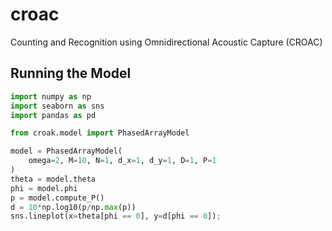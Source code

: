 # croac
Counting and Recognition using Omnidirectional Acoustic Capture (CROAC)

## Running the Model
```python
import numpy as np
import seaborn as sns
import pandas as pd

from croak.model import PhasedArrayModel

model = PhasedArrayModel(
    omega=2, M=10, N=1, d_x=1, d_y=1, D=1, P=1
)
theta = model.theta
phi = model.phi
p = model.compute_P()
d = 10*np.log10(p/np.max(p))
sns.lineplot(x=theta[phi == 0], y=d[phi == 0]);
```
